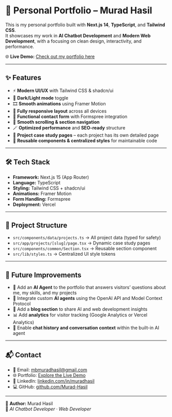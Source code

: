 # 🚀 Personal Portfolio – Murad Hasil

This is my personal portfolio built with **Next.js 14**, **TypeScript**, and **Tailwind CSS**.  
It showcases my work in **AI Chatbot Development** and **Modern Web Development**, with a focusing on clean design, interactivity, and performance.

🌐 **Live Demo:** [Check out my portfolio here](https://personal-portfolio-nextjs-ebon.vercel.app/)

---

## ✨ Features

- ⚡ **Modern UI/UX** with Tailwind CSS & shadcn/ui  
- 🌙 **Dark/Light mode** toggle  
- 🎞️ **Smooth animations** using Framer Motion  
- 📱 **Fully responsive layout** across all devices    
- 💬 **Functional contact form** with Formspree integration  
- 🧭 **Smooth scrolling & section navigation**  
- 🪄 **Optimized performance** and **SEO-ready** structure  
- 🧩 **Project case study pages** – each project has its own detailed page
- 🧱 **Reusable components & centralized styles** for maintainable code

---

## 🛠️ Tech Stack

- **Framework:** Next.js 15 (App Router)  
- **Language:** TypeScript  
- **Styling:** Tailwind CSS + shadcn/ui  
- **Animations:** Framer Motion  
- **Form Handling:** Formspree  
- **Deployment:** Vercel  

---

## 📁 Project Structure 

- `src/components/data/projects.ts` → All project data (typed for safety)  
- `src/app/projects/[slug]/page.tsx` → Dynamic case study pages  
- `src/components/common/Section.tsx` → Reusable section component  
- `src/lib/styles.ts` → Centralized UI style tokens  

---

## 🚀 Future Improvements
 
- 🤖 Add an **AI Agent** to the portfolio that answers visitors’ questions about me, my skills, and my projects  
- 🧠 Integrate custom **AI agents** using the OpenAI API and Model Context Protocol  
- 📰 Add a **blog section** to share AI and web development insights
- 📊 Add **analytics** for visitor tracking (Google Analytics or Vercel Analytics) 
- 💾 Enable **chat history and conversation context** within the built-in AI agent  

---

## 📬 Contact
 
- 📧 Email: mbmuradhasil@gmail.com  
- 🌐 Portfolio: [Explore the Live Demo](https://personal-portfolio-nextjs-ebon.vercel.app/)  
- 💼 LinkedIn: [linkedin.com/in/muradhasil](https://www.linkedin.com/in/muradhasil/)  
- 💻 GitHub: [github.com/Murad-Hasil](https://github.com/Murad-Hasil)  

---

👤 **Author:** Murad Hasil  
💼 *AI Chatbot Developer · Web Developer*
